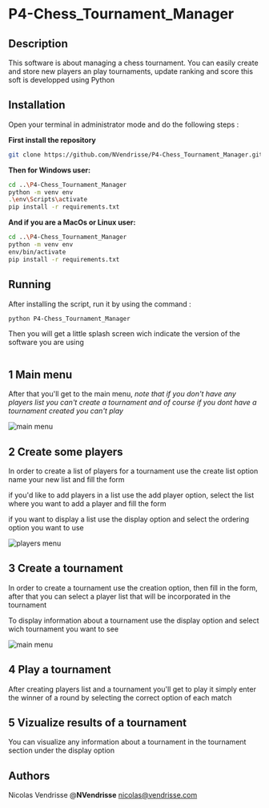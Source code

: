 # P4-Chess_Tournament_Manager
## Description
This software is about managing a chess tournament.
You can easily create and store new players an play tournaments, update ranking and score
this soft is developped using Python
## Installation
Open your terminal in administrator mode and do the following steps :

**First install the repository**
```bash
git clone https://github.com/NVendrisse/P4-Chess_Tournament_Manager.git
```

**Then for Windows user:**
```bash
cd ..\P4-Chess_Tournament_Manager
python -m venv env
.\env\Scripts\activate
pip install -r requirements.txt
```

**And if you are a MacOs or Linux user:**
```bash
cd ..\P4-Chess_Tournament_Manager
python -m venv env
env/bin/activate
pip install -r requirements.txt
```
## Running
After installing the script, run it by using the command :
```bash
python P4-Chess_Tournament_Manager
```

Then you will get a little splash screen wich indicate the version of the software you are using

<img source="https://www.vendrisse.com/images/_projet4_python/splash.png">

## 1 Main menu
After that you'll get to the main menu, *note that if you don't have any players list you can't create a tournament and of course if you dont have a tournament created you can't play*

![main menu](https://ftp.vendrisse.com/images/_projet4_python/main_menu.png)

## 2 Create some players
In order to create a list of players for a tournament use the create list option name your new list and fill the form

if you'd like to add players in a list use the add player option, select the list where you want to add a player and fill the form

if you want to display a list use the display option and select the ordering option you want to use

![players menu](https://ftp.vendrisse.com/images/_projet4_python/players_menu.png)

## 3 Create a tournament
In order to create a tournament use the creation option, then fill in the form, after that you can select a player list that will be incorporated in the tournament

To display information about a tournament use the display option and select wich tournament you want to see

![main menu](https://ftp.vendrisse.com/images/_projet4_python/tours_menu.png)

## 4 Play a tournament
After creating players list and a tournament you'll get to play it
simply enter the winner of a round by selecting the correct option of each match

## 5 Vizualize results of a tournament
You can visualize any information about a tournament in the tournament section under the display option

## Authors
Nicolas Vendrisse @**NVendrisse**
nicolas@vendrisse.com
